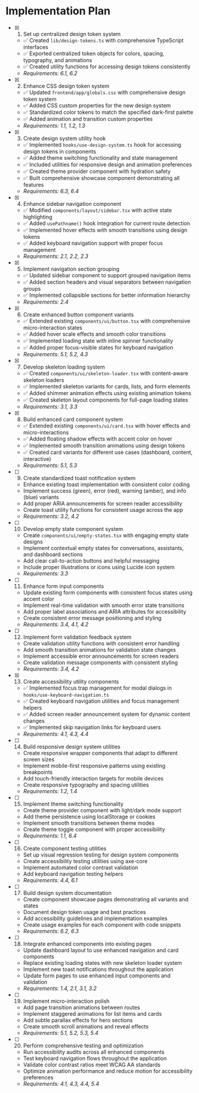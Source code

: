 # Implementation Plan

- [x] 1. Set up centralized design token system

  - ✅ Created `lib/design-tokens.ts` with comprehensive TypeScript interfaces
  - ✅ Exported centralized token objects for colors, spacing, typography, and animations
  - ✅ Created utility functions for accessing design tokens consistently
  - _Requirements: 6.1, 6.2_

- [x] 2. Enhance CSS design token system

  - ✅ Updated `frontend/app/globals.css` with comprehensive design token system
  - ✅ Added CSS custom properties for the new design system
  - ✅ Standardized color tokens to match the specified dark-first palette
  - ✅ Added animation and transition custom properties
  - _Requirements: 1.1, 1.2, 1.3_

- [x] 3. Create design system utility hook

  - ✅ Implemented `hooks/use-design-system.ts` hook for accessing design tokens in components
  - ✅ Added theme switching functionality and state management
  - ✅ Included utilities for responsive design and animation preferences
  - ✅ Created theme provider component with hydration safety
  - ✅ Built comprehensive showcase component demonstrating all features
  - _Requirements: 6.3, 6.4_

- [x] 4. Enhance sidebar navigation component

  - ✅ Modified `components/layout/sidebar.tsx` with active state highlighting
  - ✅ Added `usePathname()` hook integration for current route detection
  - ✅ Implemented hover effects with smooth transitions using design tokens
  - ✅ Added keyboard navigation support with proper focus management
  - _Requirements: 2.1, 2.2, 2.3_

- [x] 5. Implement navigation section grouping

  - ✅ Updated sidebar component to support grouped navigation items
  - ✅ Added section headers and visual separators between navigation groups
  - ✅ Implemented collapsible sections for better information hierarchy
  - _Requirements: 2.4_

- [x] 6. Create enhanced button component variants

  - ✅ Extended existing `components/ui/button.tsx` with comprehensive micro-interaction states
  - ✅ Added hover scale effects and smooth color transitions
  - ✅ Implemented loading state with inline spinner functionality
  - ✅ Added proper focus-visible states for keyboard navigation
  - _Requirements: 5.1, 5.2, 4.3_

- [x] 7. Develop skeleton loading system

  - ✅ Created `components/ui/skeleton-loader.tsx` with content-aware skeleton loaders
  - ✅ Implemented skeleton variants for cards, lists, and form elements
  - ✅ Added shimmer animation effects using existing animation tokens
  - ✅ Created skeleton layout components for full-page loading states
  - _Requirements: 3.1, 3.3_

- [x] 8. Build enhanced card component system

  - ✅ Extended existing `components/ui/card.tsx` with hover effects and micro-interactions
  - ✅ Added floating shadow effects with accent color on hover
  - ✅ Implemented smooth transition animations using design tokens
  - ✅ Created card variants for different use cases (dashboard, content, interactive)
  - _Requirements: 5.1, 5.3_

- [ ] 9. Create standardized toast notification system

  - Enhance existing toast implementation with consistent color coding
  - Implement success (green), error (red), warning (amber), and info (blue) variants
  - Add proper ARIA announcements for screen reader accessibility
  - Create toast utility functions for consistent usage across the app
  - _Requirements: 3.2, 4.2_

- [ ] 10. Develop empty state component system

  - Create `components/ui/empty-states.tsx` with engaging empty state designs
  - Implement contextual empty states for conversations, assistants, and dashboard sections
  - Add clear call-to-action buttons and helpful messaging
  - Include proper illustrations or icons using Lucide icon system
  - _Requirements: 3.3_

- [ ] 11. Enhance form input components

  - Update existing form components with consistent focus states using accent color
  - Implement real-time validation with smooth error state transitions
  - Add proper label associations and ARIA attributes for accessibility
  - Create consistent error message positioning and styling
  - _Requirements: 3.4, 4.1, 4.2_

- [ ] 12. Implement form validation feedback system

  - Create validation utility functions with consistent error handling
  - Add smooth transition animations for validation state changes
  - Implement accessible error announcements for screen readers
  - Create validation message components with consistent styling
  - _Requirements: 3.4, 4.2_

- [x] 13. Create accessibility utility components

  - ✅ Implemented focus trap management for modal dialogs in `hooks/use-keyboard-navigation.ts`
  - ✅ Created keyboard navigation utilities and focus management helpers
  - ✅ Added screen reader announcement system for dynamic content changes
  - ✅ Implemented skip navigation links for keyboard users
  - _Requirements: 4.1, 4.3, 4.4_

- [ ] 14. Build responsive design system utilities

  - Create responsive wrapper components that adapt to different screen sizes
  - Implement mobile-first responsive patterns using existing breakpoints
  - Add touch-friendly interaction targets for mobile devices
  - Create responsive typography and spacing utilities
  - _Requirements: 1.2, 1.4_

- [ ] 15. Implement theme switching functionality

  - Create theme provider component with light/dark mode support
  - Add theme persistence using localStorage or cookies
  - Implement smooth transitions between theme modes
  - Create theme toggle component with proper accessibility
  - _Requirements: 1.1, 6.4_

- [ ] 16. Create component testing utilities

  - Set up visual regression testing for design system components
  - Create accessibility testing utilities using axe-core
  - Implement automated color contrast validation
  - Add keyboard navigation testing helpers
  - _Requirements: 4.4, 6.1_

- [ ] 17. Build design system documentation

  - Create component showcase pages demonstrating all variants and states
  - Document design token usage and best practices
  - Add accessibility guidelines and implementation examples
  - Create usage examples for each component with code snippets
  - _Requirements: 6.2, 6.3_

- [ ] 18. Integrate enhanced components into existing pages

  - Update dashboard layout to use enhanced navigation and card components
  - Replace existing loading states with new skeleton loader system
  - Implement new toast notifications throughout the application
  - Update form pages to use enhanced input components and validation
  - _Requirements: 1.4, 2.1, 3.1, 3.2_

- [ ] 19. Implement micro-interaction polish

  - Add page transition animations between routes
  - Implement staggered animations for list items and cards
  - Add subtle parallax effects for hero sections
  - Create smooth scroll animations and reveal effects
  - _Requirements: 5.1, 5.2, 5.3, 5.4_

- [ ] 20. Perform comprehensive testing and optimization
  - Run accessibility audits across all enhanced components
  - Test keyboard navigation flows throughout the application
  - Validate color contrast ratios meet WCAG AA standards
  - Optimize animation performance and reduce motion for accessibility preferences
  - _Requirements: 4.1, 4.3, 4.4, 5.4_
